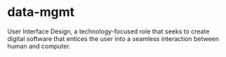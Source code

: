 # data-mgmt
User Interface Design, a technology-focused role that seeks to create digital software that entices the user into a seamless interaction between human and computer.
